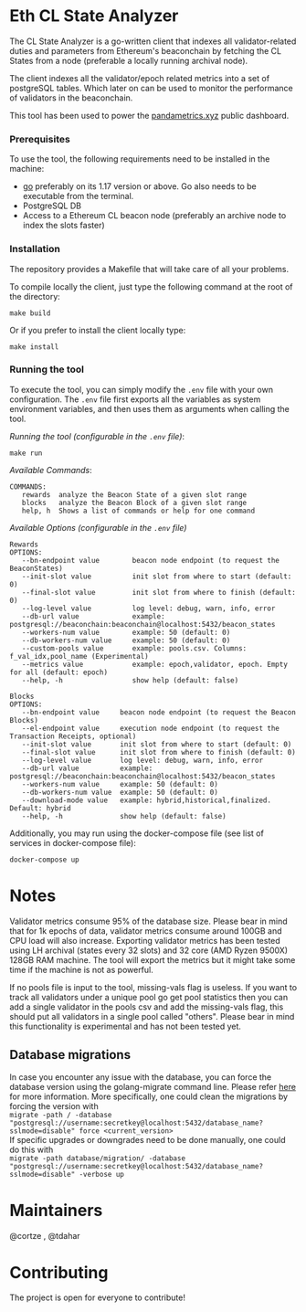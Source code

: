# Eth CL State Analyzer

The CL State Analyzer is a go-written client that indexes all validator-related duties and parameters from Ethereum's beaconchain by fetching the CL States from a node (preferable a locally running archival node).

The client indexes all the validator/epoch related metrics into a set of postgreSQL tables. Which later on can be used to monitor the performance of validators in the beaconchain.

This tool has been used to power the [pandametrics.xyz](https://pandametrics.xyz/) public dashboard.

### Prerequisites
To use the tool, the following requirements need to be installed in the machine:
- [go](https://go.dev/doc/install) preferably on its 1.17 version or above. Go also needs to be executable from the terminal.
- PostgreSQL DB
- Access to a Ethereum CL beacon node (preferably an archive node to index the slots faster)

### Installation
The repository provides a Makefile that will take care of all your problems.

To compile locally the client, just type the following command at the root of the directory:
```
make build
```

Or if you prefer to install the client locally type:
```
make install
```

### Running the tool
To execute the tool, you can simply modify the `.env` file with your own configuration. The `.env` file first exports all the variables as system environment variables, and then uses them as arguments when calling the tool.

*Running the tool (configurable in the `.env` file)*:
```
make run
```




*Available Commands*:
```
COMMANDS:
   rewards  analyze the Beacon State of a given slot range
   blocks   analyze the Beacon Block of a given slot range
   help, h  Shows a list of commands or help for one command
```

*Available Options (configurable in the `.env` file)*
```
Rewards
OPTIONS:
   --bn-endpoint value        beacon node endpoint (to request the BeaconStates)
   --init-slot value          init slot from where to start (default: 0)
   --final-slot value         init slot from where to finish (default: 0)
   --log-level value          log level: debug, warn, info, error
   --db-url value             example: postgresql://beaconchain:beaconchain@localhost:5432/beacon_states
   --workers-num value        example: 50 (default: 0)
   --db-workers-num value     example: 50 (default: 0)
   --custom-pools value       example: pools.csv. Columns: f_val_idx,pool_name (Experimental)
   --metrics value            example: epoch,validator, epoch. Empty for all (default: epoch)
   --help, -h                 show help (default: false)

Blocks
OPTIONS:
   --bn-endpoint value     beacon node endpoint (to request the Beacon Blocks)
   --el-endpoint value 	   execution node endpoint (to request the Transaction Receipts, optional)
   --init-slot value       init slot from where to start (default: 0)
   --final-slot value      init slot from where to finish (default: 0)
   --log-level value       log level: debug, warn, info, error
   --db-url value          example: postgresql://beaconchain:beaconchain@localhost:5432/beacon_states
   --workers-num value     example: 50 (default: 0)
   --db-workers-num value  example: 50 (default: 0)
   --download-mode value   example: hybrid,historical,finalized. Default: hybrid
   --help, -h              show help (default: false)
```

Additionally, you may run using the docker-compose file (see list of services in docker-compose file):
```
docker-compose up
```

# Notes

Validator metrics consume 95% of the database size. Please bear in mind that for 1k epochs of data, validator metrics consume around 100GB and CPU load will also increase. Exporting validator metrics has been tested using LH archival (states every 32 slots) and 32 core (AMD Ryzen 9500X) 128GB RAM machine.
The tool will export the metrics but it might take some time if the machine is not as powerful.

If no pools file is input to the tool, missing-vals flag is useless. If you want to track all validators under a unique pool go get pool statistics then you can add a single validator in the pools csv and add the missing-vals flag, this should put all validators in a single pool called "others". Please bear in mind this functionality is experimental and has not been tested yet.

## Database migrations

In case you encounter any issue with the database, you can force the database version using the golang-migrate command line. Please refer [here](https://github.com/golang-migrate/migrate) for more information.
More specifically, one could clean the migrations by forcing the version with <br>
```migrate -path / -database "postgresql://username:secretkey@localhost:5432/database_name?sslmode=disable" force <current_version>``` <br>
If specific upgrades or downgrades need to be done manually, one could do this with <br>
```migrate -path database/migration/ -database "postgresql://username:secretkey@localhost:5432/database_name?sslmode=disable" -verbose up```


# Maintainers
@cortze , @tdahar

# Contributing
The project is open for everyone to contribute! 
